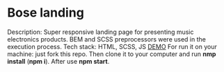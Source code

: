 # Bose landing
Description: Super responsive landing page for presenting music electronics products. BEM and SCSS preprocessors were used in the execution process.
Tech stack: HTML, SCSS, JS
[DEMO](https://dm-sheremetiev.github.io/bose-landing/)
For run it on your machine: just fork this repo. Then clone it to your computer and run **nmp install** (**npm i**). After use **npm start**.
